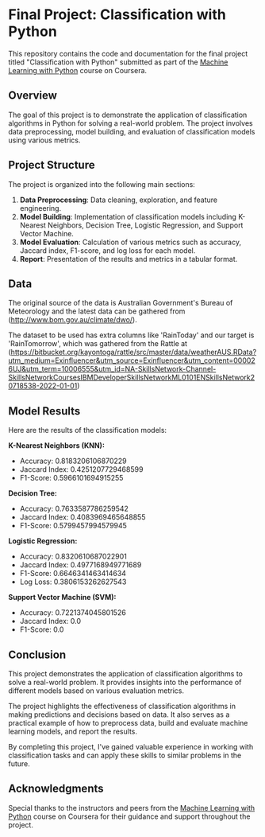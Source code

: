 # Final Project: Classification with Python

This repository contains the code and documentation for the final project titled "Classification with Python" submitted as part of the [Machine Learning with Python](https://coursera.org/share/79f6d138f3a2e08d8733e911e342cf81) course on Coursera.

## Overview

The goal of this project is to demonstrate the application of classification algorithms in Python for solving a real-world problem. The project involves data preprocessing, model building, and evaluation of classification models using various metrics.

## Project Structure

The project is organized into the following main sections:

1. **Data Preprocessing**: Data cleaning, exploration, and feature engineering.
2. **Model Building**: Implementation of classification models including K-Nearest Neighbors, Decision Tree, Logistic Regression, and Support Vector Machine.
3. **Model Evaluation**: Calculation of various metrics such as accuracy, Jaccard index, F1-score, and log loss for each model.
4. **Report**: Presentation of the results and metrics in a tabular format.

## Data

The original source of the data is Australian Government's Bureau of Meteorology and the latest data can be gathered from (http://www.bom.gov.au/climate/dwo/).

The dataset to be used has extra columns like 'RainToday' and our target is 'RainTomorrow', which was gathered from the Rattle at (https://bitbucket.org/kayontoga/rattle/src/master/data/weatherAUS.RData?utm_medium=Exinfluencer&utm_source=Exinfluencer&utm_content=000026UJ&utm_term=10006555&utm_id=NA-SkillsNetwork-Channel-SkillsNetworkCoursesIBMDeveloperSkillsNetworkML0101ENSkillsNetwork20718538-2022-01-01)

## Model Results

Here are the results of the classification models:

**K-Nearest Neighbors (KNN):**
- Accuracy: 0.8183206106870229
- Jaccard Index: 0.4251207729468599
- F1-Score: 0.5966101694915255

**Decision Tree:**
- Accuracy: 0.7633587786259542
- Jaccard Index:  0.4083969465648855
- F1-Score:  0.5799457994579945

**Logistic Regression:**
- Accuracy: 0.8320610687022901
- Jaccard Index:  0.4977168949771689
- F1-Score: 0.6646341463414634
- Log Loss: 0.3806153262627543

**Support Vector Machine (SVM):**
- Accuracy: 0.7221374045801526
- Jaccard Index: 0.0
- F1-Score: 0.0

## Conclusion

This project demonstrates the application of classification algorithms to solve a real-world problem. It provides insights into the performance of different models based on various evaluation metrics.

The project highlights the effectiveness of classification algorithms in making predictions and decisions based on data. It also serves as a practical example of how to preprocess data, build and evaluate machine learning models, and report the results.

By completing this project, I've gained valuable experience in working with classification tasks and can apply these skills to similar problems in the future.

## Acknowledgments

Special thanks to the instructors and peers from the [Machine Learning with Python](https://coursera.org/share/79f6d138f3a2e08d8733e911e342cf81) course on Coursera for their guidance and support throughout the project.




